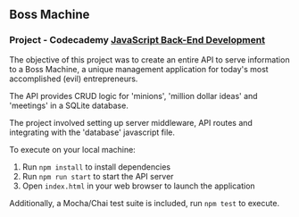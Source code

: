 ## Boss Machine
### Project - Codecademy [JavaScript Back-End Development](https://www.codecademy.com/paths/web-development/tracks/javascript-back-end-development/modules/express-cumulative-project/informationals/bapi-p4-boss-machine)

The objective of this project was to create an entire API to serve information to a Boss Machine, a unique management application for today's most accomplished (evil) entrepreneurs.  

The API provides CRUD logic for 'minions', 'million dollar ideas' and 'meetings' in a SQLite database.

The project involved setting up server middleware, API routes and integrating with the 'database' javascript file.

To execute on your local machine:
1. Run `npm install` to install dependencies
2. Run `npm run start` to start the API server
3. Open `index.html` in your web browser to launch the application

Additionally, a Mocha/Chai test suite is included, run `npm test` to execute.   
